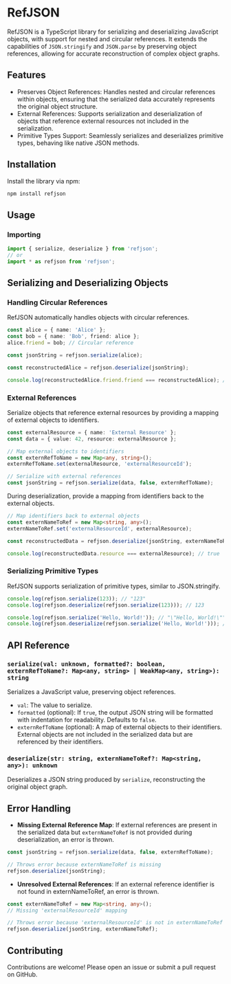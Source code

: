 # RefJSON
RefJSON is a TypeScript library for serializing and deserializing JavaScript objects, with support for nested and circular references. It extends the capabilities of `JSON.stringify` and `JSON.parse` by preserving object references, allowing for accurate reconstruction of complex object graphs.

## Features
+ Preserves Object References: Handles nested and circular references within objects, ensuring that the serialized data accurately represents the original object structure.
+ External References: Supports serialization and deserialization of objects that reference external resources not included in the serialization.
+ Primitive Types Support: Seamlessly serializes and deserializes primitive types, behaving like native JSON methods.

## Installation
Install the library via npm:
```sh
npm install refjson
```

## Usage
### Importing
```typescript
import { serialize, deserialize } from 'refjson';
// or
import * as refjson from 'refjson';
```

## Serializing and Deserializing Objects
### Handling Circular References
RefJSON automatically handles objects with circular references.
```typescript
const alice = { name: 'Alice' };
const bob = { name: 'Bob', friend: alice };
alice.friend = bob; // Circular reference

const jsonString = refjson.serialize(alice);

const reconstructedAlice = refjson.deserialize(jsonString);

console.log(reconstructedAlice.friend.friend === reconstructedAlice); // true
```

### External References
Serialize objects that reference external resources by providing a mapping of external objects to identifiers.

```typescript
const externalResource = { name: 'External Resource' };
const data = { value: 42, resource: externalResource };

// Map external objects to identifiers
const externRefToName = new Map<any, string>();
externRefToName.set(externalResource, 'externalResourceId');

// Serialize with external references
const jsonString = refjson.serialize(data, false, externRefToName);
```

During deserialization, provide a mapping from identifiers back to the external objects.

```typescript
// Map identifiers back to external objects
const externNameToRef = new Map<string, any>();
externNameToRef.set('externalResourceId', externalResource);

const reconstructedData = refjson.deserialize(jsonString, externNameToRef);

console.log(reconstructedData.resource === externalResource); // true
```

### Serializing Primitive Types
RefJSON supports serialization of primitive types, similar to JSON.stringify.

```typescript
console.log(refjson.serialize(123)); // "123"
console.log(refjson.deserialize(refjson.serialize(123))); // 123

console.log(refjson.serialize('Hello, World!')); // "\"Hello, World!\""
console.log(refjson.deserialize(refjson.serialize('Hello, World!'))); // "Hello, World!"
```

## API Reference
### `serialize(val: unknown, formatted?: boolean, externRefToName?: Map<any, string> | WeakMap<any, string>): string`
Serializes a JavaScript value, preserving object references.

+ `val`: The value to serialize.
+ `formatted` (optional): If `true`, the output JSON string will be formatted with indentation for readability. Defaults to `false`.
+ `externRefToName` (optional): A map of external objects to their identifiers. External objects are not included in the serialized data but are referenced by their identifiers.

### `deserialize(str: string, externNameToRef?: Map<string, any>): unknown`
Deserializes a JSON string produced by `serialize`, reconstructing the original object graph.

## Error Handling
+ **Missing External Reference Map**: If external references are present in the serialized data but `externNameToRef` is not provided during deserialization, an error is thrown.
```typescript
const jsonString = refjson.serialize(data, false, externRefToName);

// Throws error because externNameToRef is missing
refjson.deserialize(jsonString);
```

+ **Unresolved External References**: If an external reference identifier is not found in externNameToRef, an error is thrown.
```typescript
const externNameToRef = new Map<string, any>();
// Missing 'externalResourceId' mapping

// Throws error because 'externalResourceId' is not in externNameToRef
refjson.deserialize(jsonString, externNameToRef);
```

## Contributing
Contributions are welcome! Please open an issue or submit a pull request on GitHub.